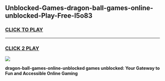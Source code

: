 
## Unblocked-Games-dragon-ball-games-online-unblocked-Play-Free-l5o83
<h3>
<a href="https://premium76.site?title=dragon-ball-games-online-unblocked&ref=23A">CLICK TO PLAY</a></h3>
<hr>

<h3>
<a href="https://premium76.site?title=dragon-ball-games-online-unblocked&ref=23A">CLICK 2 PLAY</a>
  
</h3>

<a href="https://premium76.site?title=dragon-ball-games-online-unblocked&ref=23A"><img src="https://clearcache.store/games.png"></a>


**dragon-ball-games-online-unblocked games unblocked: Your Gateway to Fun and Accessible Online Gaming**
